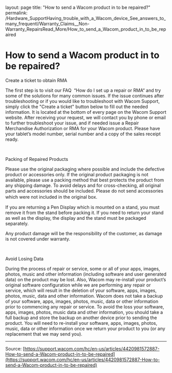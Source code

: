 layout: page
title: "How to send a Wacom product in to be repaired?"
permalink: /Hardware_SupportHaving_trouble_with_a_Wacom_device_See_answers_to_many_frequentl/Warranty_Claims__Non-Warranty_RepairsRead_More/How_to_send_a_Wacom_product_in_to_be_repaired

# How to send a Wacom product in to be repaired?

Create a ticket to obtain RMA


The first step is to visit our FAQ  “How do I set up a repair or RMA“ and try some of the solutions for many common issues. If the issue continues after troubleshooting or if you would like to troubleshoot with Wacom Support, simply click the "Create a ticket" button below to fill out the needed information. It is located at the bottom of every page on the Wacom Support website. After receiving your request, we will contact you by phone or email to further troubleshoot your issue, and if needed issue a Repair Merchandise Authorization or RMA for your Wacom product. Please have your tablet’s model number, serial number and a copy of the sales receipt ready.


 


Packing of Repaired Products


Please use the original packaging where possible and include the defective product or accessories only. If the original product packaging is not available, please use a packing method that best protects the product from any shipping damage. To avoid delays and for cross-checking, all original parts and accessories should be included. Please do not send accessories which were not included in the original box.　


If you are returning a Pen Display which is mounted on a stand, you must remove it from the stand before packing it. If you need to return your stand as well as the display, the display and the stand must be packaged separately.


Any product damage will be the responsibility of the customer, as damage is not covered under warranty.


 


Avoid Losing Data


During the process of repair or service, some or all of your apps, images, photos, music and other information (including software and user generated data) on the product may be lost. Also, Wacom may re-install your product’s original software configuration while we are performing any repair or service, which will result in the deletion of your software, apps, images, photos, music, data and other information. Wacom does not take a backup of your software, apps, images, photos, music, data or other information prior to commencing any repair or service. To avoid the loss your software, apps, images, photos, music data and other information, you should take a full backup and store the backup on another device prior to sending the product. You will need to re-install your software, apps, images, photos, music, data or other information once we return your product to you (or any replacement that we may send you).

---
Source: [https://support.wacom.com/hc/en-us/articles/4420981572887-How-to-send-a-Wacom-product-in-to-be-repaired](https://support.wacom.com/hc/en-us/articles/4420981572887-How-to-send-a-Wacom-product-in-to-be-repaired)
